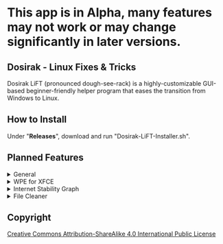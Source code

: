 # This app is in Alpha, many features may not work or may change significantly in later versions.

## Dosirak - Linux Fixes & Tricks
Dosirak LiFT (pronounced dough-see-rack) is a highly-customizable GUI-based beginner-friendly helper program that eases the transition from Windows to Linux.

## How to Install
Under "**Releases**", download and run "Dosirak-LiFT-Installer.sh".


## Planned Features
<details>
<summary>General</summary>

- Non-Steam Game Save Extractor — automatically detects and helps backup saves for non-steam games
- Application Database — replaces App Install Helper - A large, searchable collection of installable apps taken from a customizable dictionary 
- Add folder for Module Exports  
- Have the 'home.py' Quit button clear the shell temp folder 
- Remove reliance on shell temp folder (if possible)
- Add failsafe in case 'logo.png' is deleted  
- Add update option in settings and a mutable popup if any updates are available
</details>

<details>
<summary>WPE for XFCE</summary>

- Install custom videos not from WPE  
- Installed wallpaper list chooser  
</details>

<details>
<summary>Internet Stability Graph</summary>

- Add settings for repetitions and graph-less mode 
</details>

<details>
<summary>File Cleaner</summary>

- Option to change location of scan
</details>


## Copyright

[Creative Commons Attribution-ShareAlike 4.0 International Public
License](https://creativecommons.org/licenses/by-sa/4.0/deed.en)
